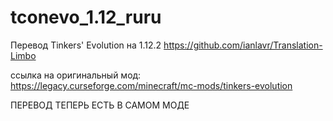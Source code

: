 # tconevo_1.12_ruru
Перевод Tinkers' Evolution на 1.12.2 https://github.com/ianlavr/Translation-Limbo

ссылка на оригинальный мод: https://legacy.curseforge.com/minecraft/mc-mods/tinkers-evolution

ПЕРЕВОД ТЕПЕРЬ ЕСТЬ В САМОМ МОДЕ
